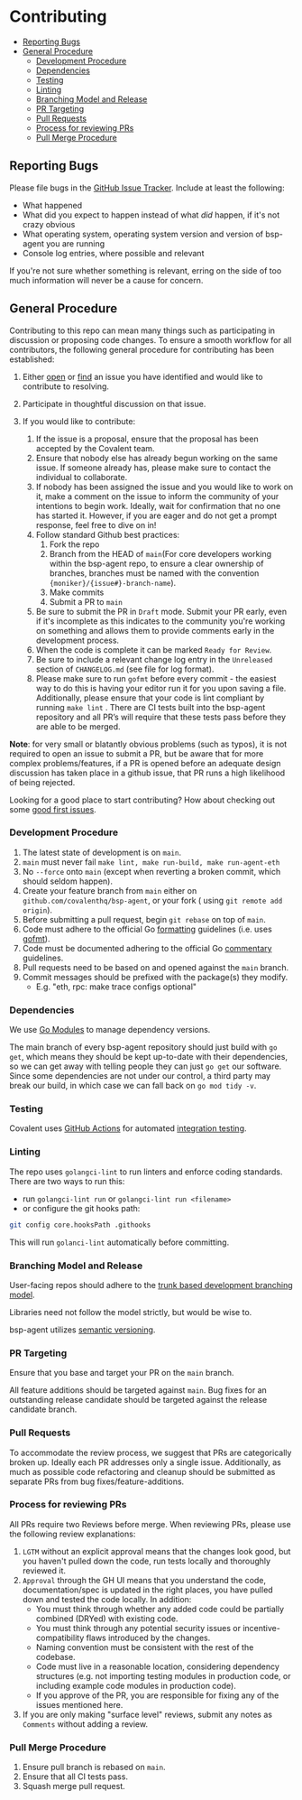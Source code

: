 # Contributing

* [Reporting Bugs](#bugs)
* [General Procedure](#general_procedure)
  * [Development Procedure](#dev_procedure)
  * [Dependencies](#dependencies)
  * [Testing](#testing)
  * [Linting](#linting)
  * [Branching Model and Release](#braching_model_and_release)
  * [PR Targeting](#pr_targeting)
  * [Pull Requests](#pull_requests)
  * [Process for reviewing PRs](#reviewing_prs)
  * [Pull Merge Procedure](#pull_merge_procedure)


## <span id="bugs">Reporting Bugs</span>

Please file bugs in the [GitHub Issue
Tracker](https://github.com/covalenthq/bsp-agent). Include at
least the following:

 - What happened
 - What did you expect to happen instead of what *did* happen, if it's
   not crazy obvious
 - What operating system, operating system version and version of
   bsp-agent you are running
 - Console log entries, where possible and relevant

If you're not sure whether something is relevant, erring on the side of
too much information will never be a cause for concern.


## <span id="general_procedure">General Procedure</span>

Contributing to this repo can mean many things such as participating in discussion or proposing code changes. To ensure a smooth workflow for all contributors, the following general procedure for contributing has been established:

1. Either [open](https://github.com/covalenthq/bsp-agent/issues/new/choose)
   or [find](https://github.com/covalenthq/bsp-agent/issues) an issue you have identified and would like to contribute to
   resolving.

2. Participate in thoughtful discussion on that issue.

3. If you would like to contribute:
    1. If the issue is a proposal, ensure that the proposal has been accepted by the Covalent team.
    2. Ensure that nobody else has already begun working on the same issue. If someone already has, please make sure to contact the individual to collaborate.
    3. If nobody has been assigned the issue and you would like to work on it, make a comment on the issue to inform the
       community of your intentions to begin work. Ideally, wait for confirmation that no one has started it. However,
       if you are eager and do not get a prompt response, feel free to dive on in!
    4. Follow standard Github best practices:
        1. Fork the repo
        2. Branch from the HEAD of `main`(For core developers working within the bsp-agent repo, to ensure a clear ownership of branches, branches must be named with the convention `{moniker}/{issue#}-branch-name`).
        3. Make commits
        4. Submit a PR to `main`
    5. Be sure to submit the PR in `Draft` mode. Submit your PR early, even if it's incomplete as this indicates to the community you're working on something and allows them to provide comments early in the development process.
    6. When the code is complete it can be marked `Ready for Review`.
    7. Be sure to include a relevant change log entry in the `Unreleased` section of `CHANGELOG.md` (see file for log
       format).
    8. Please make sure to run `gofmt` before every commit - the easiest way to do this is having your editor run it for you upon saving a file. Additionally, please ensure that your code is lint compliant by running `make lint` . There are CI tests built into the bsp-agent repository and all PR’s will require that these tests pass before they are able to be merged.

**Note**: for very small or blatantly obvious problems (such as typos), it is not required to open an issue to submit a
PR, but be aware that for more complex problems/features, if a PR is opened before an adequate design discussion has
taken place in a github issue, that PR runs a high likelihood of being rejected.

Looking for a good place to start contributing? How about checking out
some [good first issues](https://github.com/covalenthq/bsp-agent/issues).

### <span id="dev_procedure">Development Procedure</span>

1. The latest state of development is on `main`.
2. `main` must never
   fail `make lint, make run-build, make run-agent-eth `
3. No `--force` onto `main` (except when reverting a broken commit, which should seldom happen).
4. Create your feature branch from `main` either on `github.com/covalenthq/bsp-agent`, or your fork (
   using `git remote add origin`).
5. Before submitting a pull request, begin `git rebase` on top of `main`.
6. Code must adhere to the official Go [formatting](https://golang.org/doc/effective_go.html#formatting) guidelines (i.e. uses [gofmt](https://golang.org/cmd/gofmt/)).
7. Code must be documented adhering to the official Go [commentary](https://golang.org/doc/effective_go.html#commentary) guidelines.
8. Pull requests need to be based on and opened against the `main` branch.
9. Commit messages should be prefixed with the package(s) they modify.
   * E.g. "eth, rpc: make trace configs optional"


### <span id="dependencies">Dependencies</span>

We use [Go Modules](https://github.com/golang/go/wiki/Modules) to manage dependency versions.

The main branch of every bsp-agent repository should just build with `go get`, which means they should be kept up-to-date with their dependencies, so we can get away with telling people they can just `go get` our software. Since some dependencies are not under our control, a third party may break our build, in which case we can fall back on `go mod tidy -v`.

### <span id="testing">Testing</span>

Covalent uses [GitHub Actions](https://github.com/features/actions) for automated [integration testing](https://github.com/covalenthq/bsp-agent/actions).

### <spand id="linting">Linting</span>

The repo uses `golangci-lint` to run linters and enforce coding standards. There are two ways to run this:
- run `golangci-lint run` or `golangci-lint run <filename>`
- or configure the git hooks path: 
```bash
git config core.hooksPath .githooks
```  
This will run `golanci-lint` automatically before committing. 

### <span id="braching_model_and_release">Branching Model and Release</span>

User-facing repos should adhere to the [trunk based development branching model](https://trunkbaseddevelopment.com/).

Libraries need not follow the model strictly, but would be wise to.

bsp-agent utilizes [semantic versioning](https://semver.org/).

### <span id="pr_targeting">PR Targeting</span>

Ensure that you base and target your PR on the `main` branch.

All feature additions should be targeted against `main`. Bug fixes for an outstanding release candidate should be
targeted against the release candidate branch.

### <span id="pull_requests">Pull Requests</span>

To accommodate the review process, we suggest that PRs are categorically broken up. Ideally each PR addresses only a
single issue. Additionally, as much as possible code refactoring and cleanup should be submitted as separate PRs from
bug fixes/feature-additions.

### <span id="reviewing_prs">Process for reviewing PRs</span>

All PRs require two Reviews before merge. When reviewing PRs, please use the following review explanations:

1. `LGTM` without an explicit approval means that the changes look good, but you haven't pulled down the code, run tests
   locally and thoroughly reviewed it.
2. `Approval` through the GH UI means that you understand the code, documentation/spec is updated in the right places,
   you have pulled down and tested the code locally. In addition:
    * You must think through whether any added code could be partially combined (DRYed) with existing code.
    * You must think through any potential security issues or incentive-compatibility flaws introduced by the changes.
    * Naming convention must be consistent with the rest of the codebase.
    * Code must live in a reasonable location, considering dependency structures (e.g. not importing testing modules in
      production code, or including example code modules in production code).
    * If you approve of the PR, you are responsible for fixing any of the issues mentioned here.
3. If you are only making "surface level" reviews, submit any notes as `Comments` without adding a review.

### <span id="pull_merge_procedure">Pull Merge Procedure</span>

1. Ensure pull branch is rebased on `main`.
2. Ensure that all CI tests pass.
3. Squash merge pull request.

